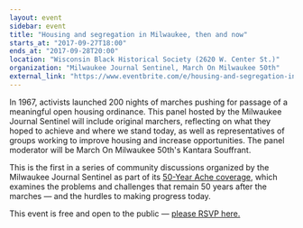```yaml
---
layout: event
sidebar: event
title: "Housing and segregation in Milwaukee, then and now"
starts_at: "2017-09-27T18:00"
ends_at: "2017-09-28T20:00"
location: "Wisconsin Black Historical Society (2620 W. Center St.)"
organization: "Milwaukee Journal Sentinel, March On Milwaukee 50th"
external_link: "https://www.eventbrite.com/e/housing-and-segregation-in-milwaukee-then-and-now-tickets-37757482647"
---
```


In 1967, activists launched 200 nights of marches pushing for passage of a meaningful open housing ordinance. This panel hosted by the Milwaukee Journal Sentinel will include original marchers, reflecting on what they hoped to achieve and where we stand today, as well as representatives of groups working to improve housing and increase opportunities. The panel moderator will be March On Milwaukee 50th's Kantara Souffrant.

This is the first in a series of community discussions organized by the Milwaukee Journal Sentinel as part of its [50-Year Ache coverage](https://projects.jsonline.com/topics/50-year-ache/), which examines the problems and challenges that remain 50 years after the marches — and the hurdles to making progress today.

This event is free and open to the public — [please RSVP here.](https://www.eventbrite.com/e/housing-and-segregation-in-milwaukee-then-and-now-tickets-37757482647)
